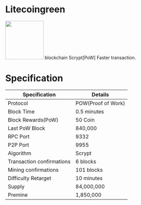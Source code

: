 <h1>Litecoingreen</h1>

<img src="https://www.img.in.th/images/6da7e6dd18b75e5b6cbc3327172697b9.png" width="120px" height="120px">
blockchain Scrypt[PoW]  Faster transaction.
<br>


<h1>Specification</h1>

| Specification  | Details |
| ------------- | ------------- |
Protocol	|	POW(Proof of Work)	|
Block Time	|	0.5 minutes	|
Block Rewards(PoW)	|	50 Coin	|
Last PoW Block	|	840,000	|
RPC Port	|	9332	|
P2P Port	|	9955	|
Algorithm	|	Scrypt	|
Transaction confirmations	|	6 blocks	|
Mining confirmations	|	101 blocks	|
Difficulty Retarget	|	10 minutes	|
Supply	|	84,000,000	|
Premine	|	1,850,000	|
